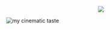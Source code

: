 
<div align="center"> 
<img src="https://github.com/Qypol342/Qypol342/assets/37497007/4a5e00fd-c860-40df-a218-6dd0d27ba970" />




</div>


![my cinematic taste](https://letterboxd-badge.vercel.app/qypol)
